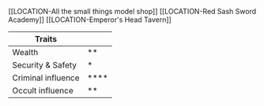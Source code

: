 [[LOCATION-All the small things model shop]]
[[LOCATION-Red Sash Sword Academy]]
[[LOCATION-Emperor's Head Tavern]]

| Traits             |      |
| ------------------ | ---- |
| Wealth             | **   |
| Security & Safety  | *    |
| Criminal influence | **** |
| Occult influence   | **   |